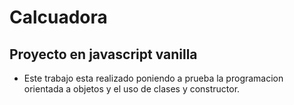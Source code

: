# Calcuadora

## Proyecto en javascript vanilla

- Este trabajo esta realizado poniendo a prueba la programacion orientada a objetos y el uso de clases y constructor.